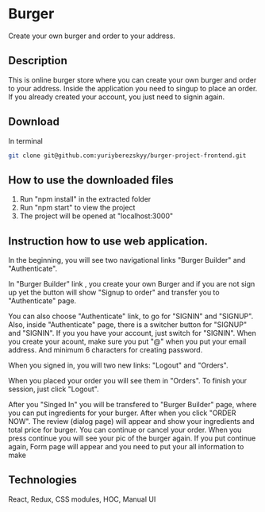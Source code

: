 # Burger

Create your own burger and order to your address.

## Description

This is online burger store where you can create your own burger and order to your address. Inside the application you need to singup to place an order. If you already created your account, you just need to signin again.

## Download

In terminal

```bash
git clone git@github.com:yuriyberezskyy/burger-project-frontend.git
```

## How to use the downloaded files

1. Run "npm install" in the extracted folder
2. Run "npm start" to view the project
3. The project will be opened at "localhost:3000"

## Instruction how to use web application.

In the beginning, you will see two navigational links "Burger Builder" and "Authenticate".

In "Burger Builder" link , you create your own Burger and if you are not sign up yet the button will show "Signup to order" and transfer you to "Authenticate" page.

You can also choose "Authenticate" link, to go for "SIGNIN" and "SIGNUP". Also, inside "Authenticate" page, there is a switcher button for "SIGNUP" and "SIGNIN". If you you have your account, just switch for "SIGNIN". When you create your acount, make sure you put "@" when you put your email address.
And minimum 6 characters for creating password.

When you signed in, you will two new links: "Logout" and "Orders".

When you placed your order you will see them in "Orders". To finish your session, just click "Logout".

After you "Singed In" you will be transfered to "Burger Builder" page, where you can put ingredients for your burger.
After when you click "ORDER NOW". The review (dialog page) will appear and show your ingredients and total price for burger. You can continue or cancel your order. When you press continue you will see your pic of the burger again. If you put continue again, Form page will appear and you need to put your all information to make

## Technologies

React, Redux, CSS modules, HOC, Manual UI
